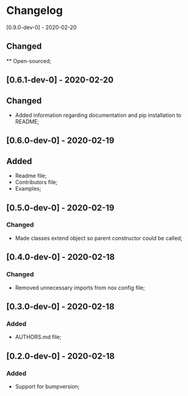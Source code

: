 # Changelog

[0.9.0-dev-0] - 2020-02-20

## Changed

** Open-sourced;

## [0.6.1-dev-0] - 2020-02-20

## Changed

* Added information regarding documentation and pip installation to README;

## [0.6.0-dev-0] - 2020-02-19

## Added

* Readme file;
* Contributors file;
* Examples;

## [0.5.0-dev-0] - 2020-02-19

### Changed

* Made classes extend object so parent constructor could be called;

## [0.4.0-dev-0] - 2020-02-18

### Changed

* Removed unnecessary imports from nox config file;

## [0.3.0-dev-0] - 2020-02-18

### Added

* AUTHORS.md file;

## [0.2.0-dev-0] - 2020-02-18

### Added

* Support for bumpversion; 
